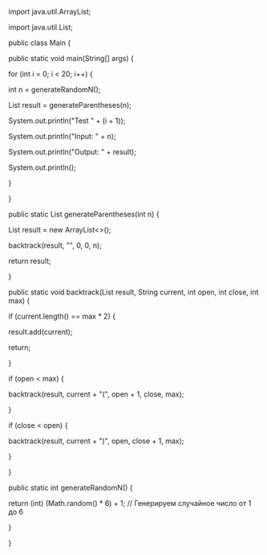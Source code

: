 ﻿import java.util.ArrayList;

import java.util.List;

public class Main {

public static void main(String[] args) {

for (int i = 0; i < 20; i++) {

int n = generateRandomN();

List<String> result = generateParentheses(n);

System.out.println("Test " + (i + 1));

System.out.println("Input: " + n);

System.out.println("Output: " + result);

System.out.println();

}

}

public static List<String> generateParentheses(int n) {

List<String> result = new ArrayList<>();

backtrack(result, "", 0, 0, n);

return result;

}

public static void backtrack(List<String> result, String current, int open, int close, int max) {

if (current.length() == max \* 2) {

result.add(current);

return;

}

if (open < max) {

backtrack(result, current + "(", open + 1, close, max);

}

if (close < open) {

backtrack(result, current + ")", open, close + 1, max);

}

}

public static int generateRandomN() {

return (int) (Math.random() \* 6) + 1; // Генерируем случайное число от 1 до 6

}

}
